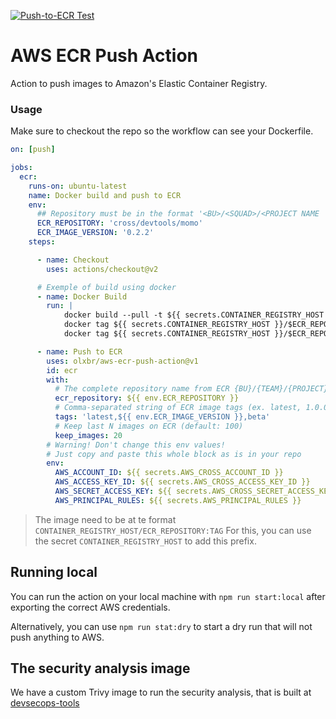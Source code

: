 [![Push-to-ECR Test](https://github.com/olxbr/action-tester/actions/workflows/push-to-ecr-test.yml/badge.svg)](https://github.com/olxbr/action-tester/actions/workflows/push-to-ecr-test.yml)

# AWS ECR Push Action

Action to push images to Amazon's Elastic Container Registry.

### Usage

Make sure to checkout the repo so the workflow can see your Dockerfile.

```yaml
on: [push]

jobs:
  ecr:
    runs-on: ubuntu-latest
    name: Docker build and push to ECR
    env:
      ## Repository must be in the format '<BU>/<SQUAD>/<PROJECT NAME | MY NAME>'
      ECR_REPOSITORY: 'cross/devtools/momo'
      ECR_IMAGE_VERSION: '0.2.2'
    steps:

      - name: Checkout
        uses: actions/checkout@v2

      # Exemple of build using docker
      - name: Docker Build
        run: |
            docker build --pull -t ${{ secrets.CONTAINER_REGISTRY_HOST }}/$ECR_REPOSITORY:latest .
            docker tag ${{ secrets.CONTAINER_REGISTRY_HOST }}/$ECR_REPOSITORY:latest ${{ secrets.CONTAINER_REGISTRY_HOST }}/$ECR_REPOSITORY:$ECR_IMAGE_VERSION
            docker tag ${{ secrets.CONTAINER_REGISTRY_HOST }}/$ECR_REPOSITORY:latest ${{ secrets.CONTAINER_REGISTRY_HOST }}/$ECR_REPOSITORY:beta

      - name: Push to ECR
        uses: olxbr/aws-ecr-push-action@v1
        id: ecr
        with:
          # The complete repository name from ECR {BU}/{TEAM}/{PROJECT} (ex. cross/devtools/devtools-scripts).
          ecr_repository: ${{ env.ECR_REPOSITORY }}
          # Comma-separated string of ECR image tags (ex. latest, 1.0.0)
          tags: 'latest,${{ env.ECR_IMAGE_VERSION }},beta'
          # Keep last N images on ECR (default: 100)
          keep_images: 20
        # Warning! Don't change this env values!
        # Just copy and paste this whole block as is in your repo
        env:
          AWS_ACCOUNT_ID: ${{ secrets.AWS_CROSS_ACCOUNT_ID }}
          AWS_ACCESS_KEY_ID: ${{ secrets.AWS_CROSS_ACCESS_KEY_ID }}
          AWS_SECRET_ACCESS_KEY: ${{ secrets.AWS_CROSS_SECRET_ACCESS_KEY }}
          AWS_PRINCIPAL_RULES: ${{ secrets.AWS_PRINCIPAL_RULES }}

```

> The image need to be at te format `CONTAINER_REGISTRY_HOST/ECR_REPOSITORY:TAG`
> For this, you can use the secret `CONTAINER_REGISTRY_HOST` to add this prefix.

## Running local

You can run the action on your local machine with `npm run start:local` after exporting the correct AWS credentials.

Alternatively, you can use `npm run stat:dry` to start a dry run that will not push anything to AWS.

## The security analysis image

We have a custom Trivy image to run the security analysis, that is built at [devsecops-tools](https://github.com/olxbr/devsecops-tools/blob/15a2be9f8e6c874c724cf0f510b31a327dfecaf9/.github/workflows/push-latest-clamav-trivy-images.yml)
